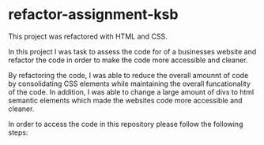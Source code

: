 # refactor-assignment-ksb

This project was refactored with HTML and CSS. 

In this project I was task to assess the code for of a businesses website and refactor the code in order to make the code more accessible and cleaner.

By refactoring the code, I was able to reduce the overall amounnt of code by consolidating CSS elements while maintaining the overall funcationality of the code. In addition, I was able to change a large amount of divs to html semantic elements which made the websites code more accessible and cleaner. 

In order to access the code in this repository please follow the following steps:

